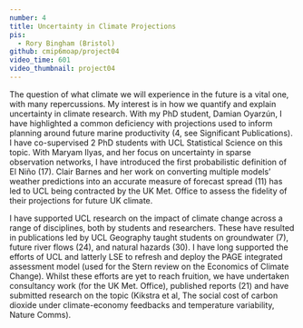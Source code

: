 ```yaml
---
number: 4
title: Uncertainty in Climate Projections
pis:
  - Rory Bingham (Bristol)
github: cmip6moap/project04
video_time: 601
video_thumbnail: project04
---
```


The question of what climate we will experience in the future is a vital one, with many repercussions. My interest is in how we quantify and explain uncertainty in climate research. With my PhD student, Damian Oyarzún, I have highlighted a common deficiency with projections used to inform planning around future marine productivity (4, see Significant Publications). I have co-supervised 2 PhD students with UCL Statistical Science on this topic. With Maryam Ilyas, and her focus on uncertainty in sparse observation networks, I have introduced the first probabilistic definition of El Niño (17). Clair Barnes and her work on converting multiple models’ weather predictions into an accurate measure of forecast spread (11) has led to UCL being contracted by the UK Met. Office to assess the fidelity of their projections for future UK climate. 

I have supported UCL research on the impact of climate change across a range of disciplines, both by students and researchers. These have resulted in publications led by UCL Geography taught students on groundwater (7), future river flows (24), and natural hazards (30). I have long supported the efforts of UCL and latterly LSE to refresh and deploy the PAGE integrated assessment model (used for the Stern review on the Economics of Climate Change). Whilst these efforts are yet to reach fruition, we have undertaken consultancy work (for the UK Met. Office), published reports (21) and have submitted research on the topic (Kikstra et al, The social cost of carbon dioxide under climate-economy feedbacks and temperature variability, Nature Comms).    
